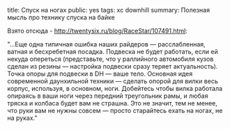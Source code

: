 title: Спуск на ногах
public: yes
tags: xc
      downhill
summary: Полезная мысль про технику спуска на байке

Взято отсюда - http://twentysix.ru/blog/RaceStar/107491.html:

"...Еще одна типичная ошибка наших райдеров — расслабленная, ватная и бесхребетная посадка. Подвеска не будет работать, если ей некуда опереться (представьте, что у раллийного автомобиля кузов сделан из резины — настройка подвески сразу теряет актуальность). Точка опоры для подвески в DH — ваше тело. Основная идея современной даунхильной техники — сделать опорой для вилки весь корпус, используя, в основном, ноги. Добейтесь чтобы вилка работала опираясь в ваши ноги через передний треугольник рамы, и любая тряска и колбаса будет вам не страшна. Это не значит, тем не менее, что руки вам не нужны совсем — просто старайтесь ехать на ногах, не на руках."

